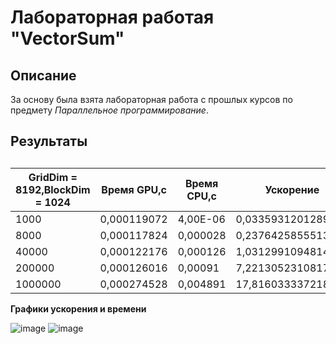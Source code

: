 # Лабораторная работая "VectorSum"
## Описание 

За основу была взята лабораторная работа с прошлых курсов по предмету *Параллельное программирование*.



## Результаты
##

| GridDim = 8192,BlockDim = 1024 |	Время GPU,c	| Время CPU,c	| Ускорение |
| ------------- | ------------- | ------------- | ------------- |
| 1000	| 0,000119072	| 4,00E-06	| 0,0335931201289976
| 8000	| 0,000117824	| 0,000028	| 0,237642585551331
| 40000	| 0,000122176	| 0,000126	| 1,0312991094814
| 200000	| 0,000126016	| 0,00091	| 7,22130523108177
| 1000000 | 0,000274528	| 0,004891	| 17,8160333372188

**Графики ускорения и времени**

![image](https://github.com/stillysyw/HPC-SamaraUniversity-2023/assets/154344530/cfa3f2c3-23c5-41f3-aabf-e3a60152688c)
![image](https://github.com/stillysyw/HPC-SamaraUniversity-2023/assets/154344530/2bf399a8-d596-4cb5-a6ea-2bc834ef43a3)

##



